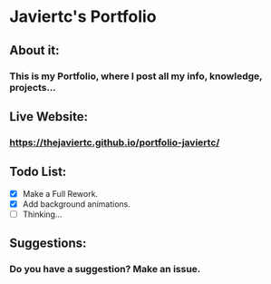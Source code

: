 # **Javiertc's Portfolio**

## **About it:**
### **This is my Portfolio, where I post all my info, knowledge, projects...**

## **Live Website:**
### **https://thejaviertc.github.io/portfolio-javiertc/**

## **Todo List:**
- [x] Make a Full Rework.
- [x] Add background animations.
- [ ] Thinking...

## **Suggestions:**
### **Do you have a suggestion? Make an issue.**
